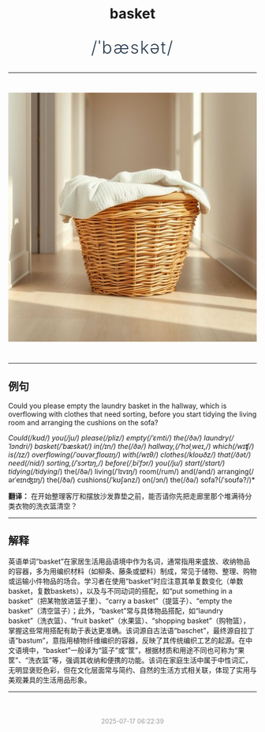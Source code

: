 <div align="center">

# basket

<div style="margin: 30px 0;">
<h1 style="font-size: 2.5em; font-weight: 300; letter-spacing: 2px; margin: 0; color: #2c3e50;">
/ˈbæskət/
</h1>
</div>

</div>

---

<div align="center" style="margin: 40px 0;">

![basket](images/basket.png)

</div>

---

## 例句

Could you please empty the laundry basket in the hallway, which is overflowing with clothes that need sorting, before you start tidying the living room and arranging the cushions on the sofa?

*Could(/kʊd/) you(/ju/) please(/pliz/) empty(/ˈɛmti/) the(/ðə/) laundry(/ˈlɔndri/) basket(/ˈbæskət/) in(/ɪn/) the(/ðə/) hallway,(/ˈhɔlˌweɪ,/) which(/wɪʧ/) is(/ɪz/) overflowing(/ˈoʊvərˌfloʊɪŋ/) with(/wɪθ/) clothes(/kloʊðz/) that(/ðət/) need(/nid/) sorting,(/ˈsɔrtɪŋ,/) before(/ˌbiˈfɔr/) you(/ju/) start(/stɑrt/) tidying(/tidying*/) the(/ðə/) living(/ˈlɪvɪŋ/) room(/rum/) and(/ənd/) arranging(/ərˈeɪnʤɪŋ/) the(/ðə/) cushions(/ˈkʊʃənz/) on(/ɔn/) the(/ðə/) sofa?(/ˈsoʊfə?/)*

**翻译：** 在开始整理客厅和摆放沙发靠垫之前，能否请你先把走廊里那个堆满待分类衣物的洗衣篮清空？

---

## 解释

英语单词“basket”在家居生活用品语境中作为名词，通常指用来盛放、收纳物品的容器，多为用编织材料（如柳条、藤条或塑料）制成，常见于储物、整理、购物或运输小件物品的场合。学习者在使用“basket”时应注意其单复数变化（单数basket，复数baskets），以及与不同动词的搭配，如“put something in a basket”（把某物放进篮子里）、“carry a basket”（提篮子）、“empty the basket”（清空篮子）；此外，“basket”常与具体物品搭配，如“laundry basket”（洗衣篮）、“fruit basket”（水果篮）、“shopping basket”（购物篮），掌握这些常用搭配有助于表达更准确。该词源自古法语“baschet”，最终源自拉丁语“bastum”，意指用植物纤维编织的容器，反映了其传统编织工艺的起源。在中文语境中，“basket”一般译为“篮子”或“筐”，根据材质和用途不同也可称为“果筐”、“洗衣篮”等，强调其收纳和便携的功能。该词在家庭生活中属于中性词汇，无明显褒贬色彩，但在文化层面常与简约、自然的生活方式相关联，体现了实用与美观兼具的生活用品形象。


---

<div align="center" style="margin-top: 50px;">
<small style="color: #999; font-size: 0.9em;">2025-07-17 06:22:39</small>
</div>
